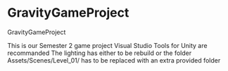 # GravityGameProject
GravityGameProject


This is our Semester 2 game project
Visual Studio Tools for Unity are recommanded 
The lighting has either to be rebuild or the folder Assets/Scenes/Level_01/ has to be replaced with an extra provided folder
